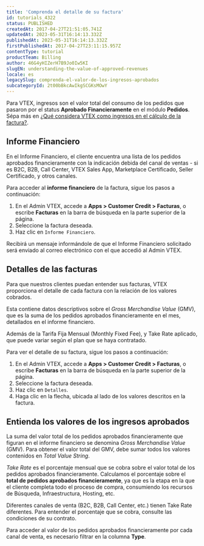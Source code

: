 ```yaml
---
title: 'Comprenda el detalle de su factura'
id: tutorials_4322
status: PUBLISHED
createdAt: 2017-04-27T21:51:05.741Z
updatedAt: 2023-05-31T16:14:13.332Z
publishedAt: 2023-05-31T16:14:13.332Z
firstPublishedAt: 2017-04-27T23:11:15.957Z
contentType: tutorial
productTeam: Billing
author: 46G4yHIZerH7B9Jo0Iw5KI
slugEN: understanding-the-value-of-approved-revenues
locale: es
legacySlug: comprenda-el-valor-de-los-ingresos-aprobados
subcategoryId: 2t00bBkcAwIkgSCGKsMOwY
---
```


Para VTEX, ingresos son el valor total del consumo de los pedidos que pasaron por el status **Aprobado Financieramente** en el módulo **Pedidos**. Sépa más en [¿Qué considera VTEX como ingresos en el cálculo de la factura?](https://help.vtex.com/es/tutorial/o-que-a-vtex-considera-como-receita-para-apuracao--58j4cfoXfisWyemASACwSq).

## Informe Financiero

En el Informe Financiero, el cliente encuentra una lista de los pedidos aprobados financieramente con la indicación debida del canal de ventas - si es B2C, B2B, Call Center, VTEX Sales App, Marketplace Certificado, Seller Certificado, y otros canales. 

Para acceder al **informe financiero** de la factura, sigue los pasos a continuación:

1. En el Admin VTEX, accede a **Apps > Customer Credit > Facturas**, o escribe **Facturas** en la barra de búsqueda en la parte superior de la página.
2. Seleccione la factura deseada.
3. Haz clic en `Informe Financiero`.

Recibirá un mensaje informándole de que el Informe Financiero solicitado será enviado al correo electrónico con el que accedió al Admin VTEX. 

## Detalles de las facturas

Para que nuestros clientes puedan entender sus facturas, VTEX proporciona el detalle de cada factura con la relación de los valores cobrados.

Esta contiene datos descriptivos sobre el _Gross Merchandise Value_ (GMV), que es la suma de los pedidos aprobados financieramente en el mes, detallados en el informe financiero. 

Además de la Tarifa Fija Mensual (Monthly Fixed Fee), y Take Rate aplicado, que puede variar según el plan que se haya contratado. 

Para ver el detalle de su factura, sigue los pasos a continuación: 

1. En el Admin VTEX, accede a **Apps > Customer Credit > Facturas**, o escribe **Facturas** en la barra de búsqueda en la parte superior de la página.
2. Seleccione la factura deseada.
3. Haz clic en `Detalles`.
6. Haga clic en la flecha, ubicada al lado de los valores descritos en la factura.

## Entienda los valores de los ingresos aprobados

La suma del valor total de los pedidos aprobados financieramente que figuran en el informe financiero se denomina _Gross Merchandise Value_ (GMV).  Para obtener el valor total del GMV, debe sumar todos los valores contenidos en _Total Value String_. 

_Take Rate_ es el porcentaje mensual que se cobra sobre el valor total de los pedidos aprobados financieramente. Calculamos el porcentaje sobre el __total de pedidos aprobados financieramente__, ya que es la etapa en la que el cliente completa todo el proceso de compra, consumiendo los recursos de Búsqueda, Infraestructura, Hosting, etc.

Diferentes canales de venta (B2C, B2B, Call Center, etc.) tienen Take Rate diferentes. Para entender el porcentaje que se cobra, consulte las condiciones de su contrato.

Para acceder al valor de los pedidos aprobados financieramente por cada canal de venta, es necesario filtrar en la columna **Type**.

